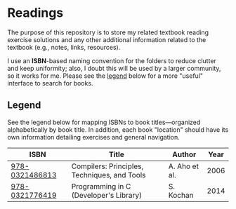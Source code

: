 # Readings
The purpose of this repository is to store my related textbook reading exercise solutions and any other additional information related to the textbook (e.g., notes, links, resources).

I use an **ISBN**-based naming convention for the folders to reduce clutter and keep uniformity; also, I doubt this will be used by a larger community, so it works for me. Please see the [legend](https://github.com/andersonjwan/readings/blob/main/README.md#legend) below for a more "useful" interface to search for books.

## Legend
See the legend below for mapping ISBNs to book titles&mdash;organized alphabetically by book title. In addition, each book "location" should have its own information detailing exercises and general navigation.

| ISBN | Title | Author | Year
| --- | --- | --- | --- |
| [978-0321486813](https://github.com/andersonjwan/readings/tree/main/978-0321486813) | Compilers: Principles, Techniques, and Tools | A. Aho et al. |2006
| [978-0321776419](https://github.com/andersonjwan/readings/tree/main/978-0321776419) | Programming in C (Developer's Library) | S. Kochan | 2014
